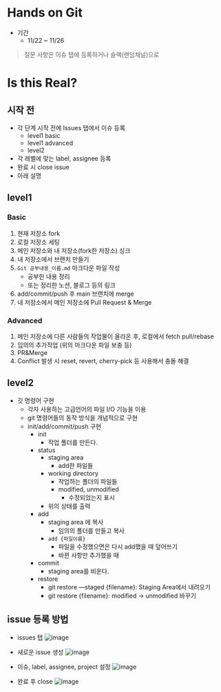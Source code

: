 # Hands on Git
- 기간
  - 11/22 ~ 11/26

> 질문 사항은 이슈 탭에 등록하거나 슬랙(랜덤채널)으로

# Is this Real?

## 시작 전
- 각 단계 시작 전에 Issues 탭에서 이슈 등록
  - level1 basic
  - level1 advanced
  - level2
- 각 레벨에 맞는 label, assignee 등록
- 완료 시 close issue
- 아래 설명 

## level1
### Basic

1. 현재 저장소 fork
2. 로컬 저장소 세팅
3. 메인 저장소와 내 저장소(fork한 저장소) 싱크
4. 내 저장소에서 브랜치 만들기
5. `Git 공부내용_이름.md` 마크다운 파일 작성
    - 공부한 내용 정리
    - 또는 정리한 노션, 블로그 등의 링크
6. add/commit/push 후 main 브랜치에 merge
7. 내 저장소에서 메인 저장소에 Pull Request & Merge

### Advanced

1. 메인 저장소에 다른 사람들의 작업물이 올라온 후, 로컬에서 fetch pull/rebase
2. 임의의 추가작업 (위의 마크다운 파일 보충 등)
3. PR&Merge
4. Conflict 발생 시 reset, revert, cherry-pick 등 사용해서 충돌 해결

## level2

- 깃 명령어 구현
    - 각자 사용하는 고급언어의 파일 I/O 기능을 이용
    - git 명령어들의 동작 방식을 개념적으로 구현
    - init/add/commit/push 구현
        - init
            - 작업 폴더를 만든다.
        - status
            - staging area
                - add한 파일들
            - working directory
                - 작업하는 폴더의 파일들
                - modified, unmodified
                    - 수정되었는지 표시
            - 위의 상태를 출력
        - add
            - staging area 에 복사
                - 임의의 폴더를 만들고 복사
            - `add {파일이름}`
                - 파일을 수정했으면은 다시 add했을 때 덮어쓰기
                - 바뀐 사항만 추가했을 때
        - commit
            - staging area를 비운다.
        - restore
            - git restore —staged {filename}: Staging Area에서 내려오기
            - git restore {filename}: modified → unmodified 바꾸기

## issue 등록 방법

- issues 탭 
![image](https://user-images.githubusercontent.com/49135657/142767668-2e0aa227-5804-45e5-b488-c0c4126a50c9.png)

- 새로운 issue 생성
![image](https://user-images.githubusercontent.com/49135657/142767720-4643d87e-79c1-4a71-9a91-58cb3d824176.png)

- 이슈, label, assignee, project 설정
![image](https://user-images.githubusercontent.com/49135657/142767965-a9a661c1-b4c3-43df-87bc-1ce2e8ceb7ef.png)

- 완료 후 close
![image](https://user-images.githubusercontent.com/49135657/142768249-888f1cea-0c65-45e7-98fd-289c1cfab0dc.png)
